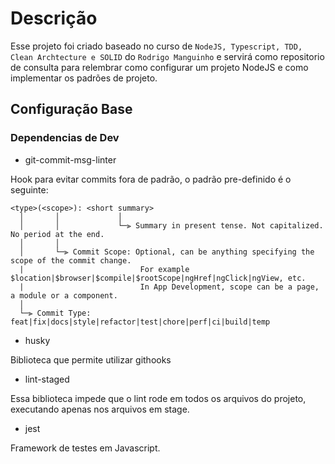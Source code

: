 # Descrição

Esse projeto foi criado baseado no curso de `NodeJS, Typescript, TDD, Clean Archtecture e SOLID` do `Rodrigo Manguinho` e servirá como repositorio de consulta para relembrar como configurar um projeto NodeJS e como implementar os padrões de projeto.

## Configuração Base

### Dependencias de Dev

- git-commit-msg-linter

Hook para evitar commits fora de padrão, o padrão pre-definido é o seguinte:

```
<type>(<scope>): <short summary>
  │       │             │
  │       │             └─⫸ Summary in present tense. Not capitalized. No period at the end.
  │       │
  │       └─⫸ Commit Scope: Optional, can be anything specifying the scope of the commit change.
  |                          For example $location|$browser|$compile|$rootScope|ngHref|ngClick|ngView, etc.
  |                          In App Development, scope can be a page, a module or a component.
  │
  └─⫸ Commit Type: feat|fix|docs|style|refactor|test|chore|perf|ci|build|temp
```

- husky

Biblioteca que permite utilizar githooks

- lint-staged

Essa biblioteca impede que o lint rode em todos os arquivos do projeto, executando apenas nos arquivos em stage.

- jest

Framework de testes em Javascript.


